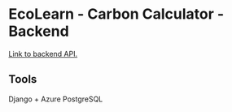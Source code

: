 # EcoLearn - Carbon Calculator - Backend

[Link to backend API.](https://ecolearn.azurewebsites.net)

## Tools
Django + Azure PostgreSQL
